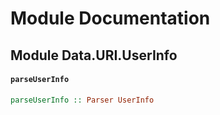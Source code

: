 # Module Documentation

## Module Data.URI.UserInfo

#### `parseUserInfo`

``` purescript
parseUserInfo :: Parser UserInfo
```




